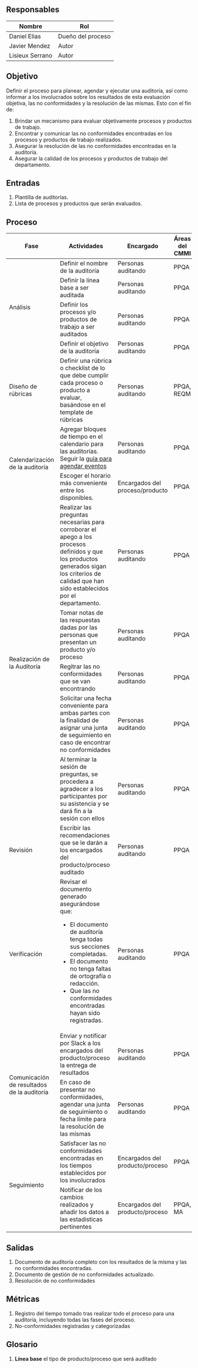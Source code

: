 ## Responsables

Nombre     | Rol
-----------|------------------
Daniel Elias| Dueño del proceso
Javier Mendez| Autor
Lisieux Serrano| Autor

## Objetivo
Definir el proceso para planear, agendar y ejecutar una auditoría, así como informar a los involucrados sobre los resultados de esta evaluación objetiva, las no conformidades y la resolución de las mismas. Esto con el fin de:

1. Brindar un mecanismo para evaluar objetivamente procesos y productos de trabajo.
2. Encontrar y comunicar las no conformidades encontradas en los procesos y productos de trabajo realizados.
3. Asegurar la resolución de las no conformidades encontradas en la auditoría.
4. Asegurar la calidad de los procesos y productos de trabajo del departamento.

## Entradas
1. Plantilla de auditorías.
2. Lista de procesos y productos que serán evaluados.

## Proceso

<table>
  <thead>
    <tr>
      <th>Fase</th>
      <th>Actividades</th>
      <th>Encargado</th>
      <th>Áreas del CMMI</th>
    </tr>
  </thead>
  <tbody>
    <tr>
      <td rowspan="4">Análisis</td>
      <td>Definir el nombre de la auditoría</td>
      <td>Personas auditando</td>
      <td>PPQA</td>
    </tr>
    <tr>
      <td>Definir la línea base a ser auditada</td>
      <td>Personas auditando</td>
      <td>PPQA</td>
    </tr>
    <tr>
      <td>Definir los procesos y/o productos de trabajo a ser auditados</td>
      <td>Personas auditando</td>
      <td>PPQA</td>
    </tr>
    <tr>
      <td>Definir el objetivo de la auditoría</td>
      <td>Personas auditando</td>
      <td>PPQA</td>
    </tr>
    <tr>
    <tr>
      <td rowspan="1">Diseño de rúbricas</td>
      <td>Definir una rúbrica o checklist de lo que debe cumplir cada proceso o producto a evaluar, basándose en el template de rúbricas</td>
      <td>Personas auditando</td>
      <td>PPQA, REQM</td>
    </tr>
    <tr>
      <td rowspan="2">Calendarización de la auditoría</td>
      <td>Agregar bloques de tiempo en el calendario para las auditorías. Seguir la <a href="https://github.com/novaDepto/Nova/blob/master/Gu%C3%ADa-para-agendar-eventos.md">guía para agendar eventos</a></td>
      <td>Personas auditando</td>
      <td>PPQA</td>
    </tr>
    <tr>
    <td>Escoger el horario más conveniente entre los disponibles. </a></td>
      <td>Encargados del proceso/producto</td>
      <td>PPQA</td>
    <tr>
      <td rowspan="5">Realización de la Auditoría</td>
      <td> Realizar las preguntas necesarias para corroborar el apego a los procesos definidos y que los productos generados sigan los criterios de calidad que han sido establecidos por el departamento.</td>
      <td>Personas auditando</td>
      <td>PPQA</td>
    </tr>
    <tr>
      <td>Tomar notas de las respuestas dadas por las personas que presentan un producto y/o proceso</td>
      <td>Personas auditando</td>
      <td>PPQA</td>
    </tr>
    <tr>
      <td>Regitrar las no conformidades que se van encontrando</td>
      <td>Personas auditando</td>
      <td>PPQA</td>
    </tr>
    <tr>
      <td>Solicitar una fecha conveniente para ambas partes con la finalidad de asignar una junta de seguimiento en caso de encontrar no conformidades</td>
      <td>Personas auditando</td>
      <td>PPQA</td>
    </tr>
    <tr>
      <td>Al terminar la sesión de preguntas, se procedera a agradecer a los participantes por su asistencia y se dará fin a la sesión con ellos</td>
      <td>Personas auditando</td>
      <td>PPQA</td>
    </tr>
    <tr>
      <td>Revisión</td>
      <td>
        Escribir las recomendaciones que se le darán a los encargados del producto/proceso auditado
      </td>
      <td>Personas auditando</td>
      <td>PPQA</td>
    </tr>
    <tr>
      <td>Verificación</td>
      <td>Revisar el documento generado asegurándose que:
      <ul>
        <li>El documento de auditoría tenga todas sus secciones completadas.</li>
        <li>El documento no tenga faltas de ortografía o redacción.</li>
        <li>Que las no conformidades encontradas hayan sido registradas.</li>
      </ul></td>
      <td>Personas auditando</td>
      <td>PPQA</td>
    </tr>
    <tr>
      <td rowspan="2">Comunicación de resultados de la auditoría</td>
      <td>Enviar y notificar por Slack a los encargados del producto/proceso la entrega de resultados</td>
      <td>Personas auditando</td>
      <td>PPQA</td>
    </tr>
    <td>En caso de presentar no conformidades, agendar una junta de seguimiento o fecha límite para la resolución de las mismas</td>
      <td>Personas auditando</td>
      <td>PPQA</td>
    </tr>
    <tr>
      <td rowspan="2">Seguimiento</td>
      <td>Satisfacer las no conformidades encontradas en los tiempos establecidos por los involucrados</td>
      <td>Encargados del producto/proceso</td>
      <td>PPQA</td>
    </tr>
    <tr>
      <td>Notificar de los cambios realizados y añadir los datos a las estadisticas pertinentes</td>
      <td>Encargados del producto/proceso</td>
      <td>PPQA, MA</td>
    </tr>
  </tbody>
</table>

## Salidas
1. Documento de auditoría completo con los resultados de la misma y las no conformidades encontradas.
2. Documento de gestión de no conformidades actualizado.
3. Resolución de no conformidades

## Métricas
1. Registro del tiempo tomado tras realizar todo el proceso para una auditoría, incluyendo todas las fases del proceso.
2. No-conformidades registradas y categorizadas

## Glosario
1. __Línea base__ el tipo de producto/proceso que será auditado
